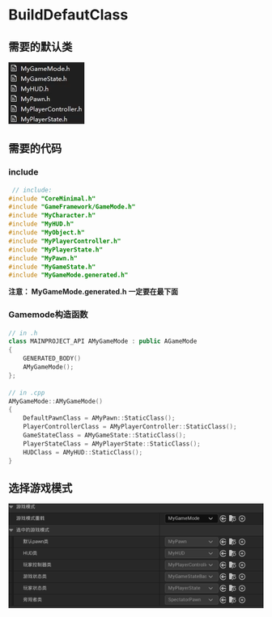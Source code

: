 # BuildDefautClass
## 需要的默认类
![Alt text](image.png)
## 需要的代码
### include
```cpp
 // include:
#include "CoreMinimal.h"
#include "GameFramework/GameMode.h"
#include "MyCharacter.h"
#include "MyHUD.h"
#include "MyObject.h"
#include "MyPlayerController.h"
#include "MyPlayerState.h"
#include "MyPawn.h"
#include "MyGameState.h"
#include "MyGameMode.generated.h"
```
__注意： MyGameMode.generated.h 一定要在最下面__

### Gamemode构造函数
```cpp
// in .h
class MAINPROJECT_API AMyGameMode : public AGameMode
{
	GENERATED_BODY()
	AMyGameMode();
};

// in .cpp
AMyGameMode::AMyGameMode()
{
	DefaultPawnClass = AMyPawn::StaticClass();
	PlayerControllerClass = AMyPlayerController::StaticClass();
	GameStateClass = AMyGameState::StaticClass();
	PlayerStateClass = AMyPlayerState::StaticClass();
	HUDClass = AMyHUD::StaticClass();
}
``` 
## 选择游戏模式

![Alt text](image-1.png)